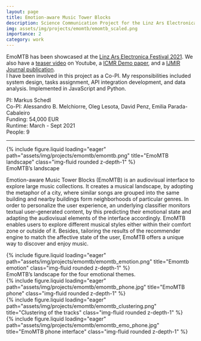 ```yaml
---
layout: page
title: Emotion-aware Music Tower Blocks
description: Science Communication Project for the Linz Ars Electronica Festival 2021 - Co-PI role
img: assets/img/projects/emomtb/emomtb_scaled.png
importance: 2
category: work
---
```


EmoMTB has been showcased at the [Linz Ars Electronica Festival 2021](https://ars.electronica.art/newdigitaldeal/en/music-tower-blocks/). We also have a [teaser video](https://www.youtube.com/watch?v=JKgAlWObc-0) on Youtube, a [ICMR Demo paper](https://dl.acm.org/doi/10.1145/3512527.3531351), and a [IJMIR Journal publication](https://link.springer.com/article/10.1007/s13735-023-00275-8). \
I have been involved in this project as a Co-PI. My responsibilities included system design, tasks assignment, API integration development, and data analysis. Implemented in JavaScript and Python.

PI: Markus Schedl \
Co-PI: Alessandro B. Melchiorre, Oleg Lesota, David Penz, Emilia Parada-Cabaleiro \
Funding: 54,000 EUR \
Runtime: March - Sept 2021 \
People: 9

---

<div class="row">
    <div class="col-sm mt-3 mt-md-0">
        {% include figure.liquid loading="eager" path="assets/img/projects/emomtb/emomtb.png" title="EmoMTB landscape" class="img-fluid rounded z-depth-1" %}
    </div>
</div>
<div class="caption">
    EmoMTB’s landscape
</div>

Emotion-aware Music Tower Blocks (EmoMTB) is an audiovisual interface to explore large music collections. It creates a musical landscape, by adopting the metaphor of a city, where similar songs are grouped into the same building and nearby buildings form neighborhoods of particular genres. In order to personalize the user experience, an underlying classifier monitors textual user-generated content, by this predicting their emotional state and adapting the audiovisual elements of the interface accordingly. EmoMTB enables users to explore different musical styles either within their comfort zone or outside of it. Besides, tailoring the results of the recommender engine to match the affective state of the user, EmoMTB offers a unique way to discover and enjoy music.

<div class="row">
    <div class="col-sm mt-3 mt-md-0">
        {% include figure.liquid loading="eager" path="assets/img/projects/emomtb/emomtb_emotion.png" title="Emomtb emotion" class="img-fluid rounded z-depth-1" %}
    </div>
</div>
<div class="caption">
    EmoMTB’s landscape for the four emotional themes.
</div>

<div class="row">
    <div class="col-sm mt-3 mt-md-0">
        {% include figure.liquid loading="eager" path="assets/img/projects/emomtb/emomtb_phone.jpg" title="EmoMTB phone" class="img-fluid rounded z-depth-1" %}
    </div>
    <div class="col-sm mt-3 mt-md-0">
        {% include figure.liquid loading="eager" path="assets/img/projects/emomtb/emomtb_clustering.png" title="Clustering of the tracks" class="img-fluid rounded z-depth-1" %}
    </div>
    <div class="col-sm mt-3 mt-md-0">
        {% include figure.liquid loading="eager" path="assets/img/projects/emomtb/emomtb_emo_phone.jpg" title="EmoMTB phone interface" class="img-fluid rounded z-depth-1" %}
    </div>
</div>
